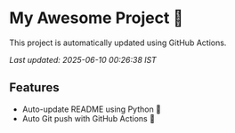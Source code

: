 # My Awesome Project 🚀

This project is automatically updated using GitHub Actions.

_Last updated: 2025-06-10 00:26:38 IST_

## Features
- Auto-update README using Python 🐍
- Auto Git push with GitHub Actions 🤖
